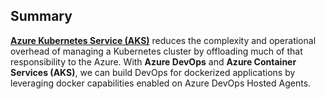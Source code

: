 ## Summary

[**Azure Kubernetes Service (AKS)**](https://azure.microsoft.com/en-us/services/container-service/) reduces the complexity and operational overhead of managing a Kubernetes cluster by offloading much of that responsibility to the Azure. With **Azure DevOps** and **Azure Container Services (AKS)**, we can build DevOps for dockerized applications by leveraging docker capabilities enabled on Azure DevOps Hosted Agents.


